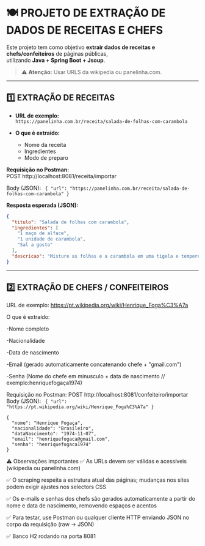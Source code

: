 # 🍽️ PROJETO DE EXTRAÇÃO DE DADOS DE RECEITAS E CHEFS

Este projeto tem como objetivo **extrair dados de receitas e chefs/confeiteiros** de páginas públicas,  
utilizando **Java + Spring Boot + Jsoup**.  

> ⚠️ **Atenção:** Usar URLS da wikipedia ou panelinha.com. 

--------------------------

## 1️⃣ EXTRAÇÃO DE RECEITAS

- **URL de exemplo:**  
  `https://panelinha.com.br/receita/salada-de-folhas-com-carambola`  

- **O que é extraído:**  
  - Nome da receita  
  - Ingredientes  
  - Modo de preparo  


**Requisição no Postman:**  
POST http://localhost:8081/receita/importar


Body (JSON):
``
{
   "url": "https://panelinha.com.br/receita/salada-de-folhas-com-carambola"
}``

**Resposta esperada (JSON):**
```json
{
  "titulo": "Salada de folhas com carambola",
  "ingredientes": [
    "1 maço de alface",
    "1 unidade de carambola",
    "Sal a gosto"
  ],
  "descricao": "Misture as folhas e a carambola em uma tigela e tempere com sal."
}
````

-----------------------------------------------------------------

## 2️⃣ EXTRAÇÃO DE CHEFS / CONFEITEIROS
URL de exemplo:
https://pt.wikipedia.org/wiki/Henrique_Foga%C3%A7a

O que é extraído:

-Nome completo

-Nacionalidade

-Data de nascimento

-Email (gerado automaticamente concatenando chefe + "gmail.com")

-Senha (Nome do chefe em minusculo + data de nascimento // exemplo:henriquefogaça1974)

Requisição no Postman:
POST http://localhost:8081/confeiteiro/importar
Body (JSON):
``
{
  "url": "https://pt.wikipedia.org/wiki/Henrique_Foga%C3%A7a"
}``
````
{
  "nome": "Henrique Fogaça",
  "nacionalidade": "Brasileiro",
  "dataNascimento": "1974-11-07",
  "email": "henriquefogaca@gmail.com",
  "senha": "henriquefogaca1974"
}
````
⚠️ Observações importantes
✅ As URLs devem ser válidas e acessíveis (wikipedia ou panelinha.com)

✅ O scraping respeita a estrutura atual das páginas; mudanças nos sites podem exigir ajustes nos selectors CSS

✅ Os e-mails e senhas dos chefs são gerados automaticamente a partir do nome e data de nascimento, removendo espaços e acentos

✅ Para testar, use Postman ou qualquer cliente HTTP enviando JSON no corpo da requisição (raw → JSON)

✅ Banco H2 rodando na porta 8081
